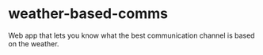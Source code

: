 # weather-based-comms
Web app that lets you know what the best communication channel is based on the weather.
